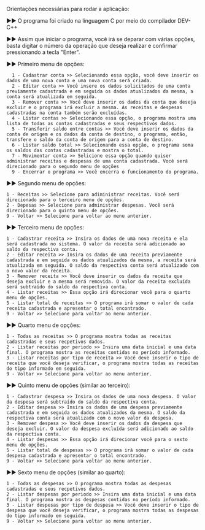 Orientações necessárias para rodar a aplicação:

►► O programa foi criado na linguagem C por meio do compilador DEV-C++

►► Assim que iniciar o programa, você irá se deparar com várias opções, basta digitar o número da operação que deseja realizar e confirmar pressionando a tecla "Enter".

►► Primeiro menu de opções:

      1 - Cadastrar conta >> Selecionando essa opção, você deve inserir os dados de uma nova conta e uma nova conta será criada.
      2 - Editar conta >> Você insere os dados solicitados de uma conta previamente cadastrada e em seguida os dados atualizados da mesma, a conta será atualizada em seguida.
      3 - Remover conta >> Você deve inserir os dados da conta que deseja excluir e o programa irá excluir a mesma. As receitas e despesas cadastradas na conta também serão excluídas.
      4 - Listar contas >> Selecionando essa opção, o programa mostra uma lista de todas as contas cadastradas e seus respectivos dados.
      5 - Transferir saldo entre contas >> Você deve inserir os dados da conta de origem e os dados da conta de destino, o programa, então, transfere o saldo da conta de origem para a conta de destino.
      6 - Listar saldo total >> Selecionando essa opção, o programa soma os saldos das contas cadastradas e mostra o total.
      7 - Movimentar conta >> Selicione essa opção quando quiser administrar receitas e despesas de uma conta cadastrada. Você será direcionado para o segundo menu de opções
      9 - Encerrar o programa >> Você encerra o funcionamento do programa.
      
►► Segundo menu de opções:

	1 - Receitas >> Selecione para adiministrar receitas. Você será direcionado para o terceiro menu de opções.
	2 - Depesas >> Selecione para administrar despesas. Você será direcionado para o quinto menu de opções.
	9 - Voltar >> Selecione para voltar ao menu anterior.
      
►► Terceiro menu de opções:

	1 - Cadastrar receita >> Insira os dados de uma nova receita e ela será cadastrada no sistema. O valor da receita será adicionado ao saldo da respectiva conta.
	2 - Editar receita >> Insira os dados de uma receita previamente cadastrada e em seguida os dados atualizados da mesma, a receita será atualizada em seguida. O saldo da respectiva conta será atualizado com o novo valor da receita.
	3 - Remover receita >> Você deve inserir os dados da receita que deseja excluir e a mesma será removida. O valor da receita excluída será subtraído do saldo da respectiva conta.
	4 - Listar receitas >> Essa opção irá direcionar você para o quarto menu de opções.
	5 - Listar total de receitas >> O programa irá somar o valor de cada receita cadastrada e apresentar o total encontrado.
	9 - Voltar >> Selecione para voltar ao menu anterior.
	
►► Quarto menu de opções:

	1 - Todas as receitas >> O programa mostra todas as receitas cadastradas e seus recpetivos dados.
	2 - Listar receitas por periodo >> Insira uma data inicial e uma data final. O programa mostra as receitas contidas no período informado.
	3 - Listar receitas por tipo de receita >> Você deve inserir o tipo de receita que você deseja verificar, o programa mostra todas as receitas do tipo informado em seguida.
	9 - Voltar >> Selecione para voltar ao menu anterior.
	
►► Quinto menu de opções (similar ao terceiro):

	1 - Cadastrar despesa >> Insira os dados de uma nova despesa. O valor da despesa será subtraído do saldo da respectiva conta.
	2 - Editar despesa >> Insira os dados de uma despesa previamente cadastrada e em seguida os dados atualizados da mesma. O saldo da respectiva conta será atualizado com o novo valor da despesa.
	3 - Remover despesa >> Você deve inserir os dados da despesa que deseja excluir. O valor da despesa excluída será adicionado ao saldo da respectiva conta.
	4 - Listar despesas >> Essa opção irá direcionar você para o sexto menu de opções.
	5 - Listar total de despesas >> O programa irá somar o valor de cada despesa cadastrada e apresentar o total encontrado.
	9 - Voltar >> Selecione para voltar ao menu anterior.
	
►► Sexto menu de opções (similar ao quarto):

	1 - Todas as despesas >> O programa mostra todas as despesas cadastradas e seus recpetivos dados.
	2 - Listar despesas por periodo >> Insira uma data inicial e uma data final. O programa mostra as despesas contidas no período informado.
	3 - Listar despesas por tipo de despesa >> Você deve inserir o tipo de despesa que você deseja verificar, o programa mostra todas as despesas do tipo informado em seguida.
	9 - Voltar >> Selecione para voltar ao menu anterior.
